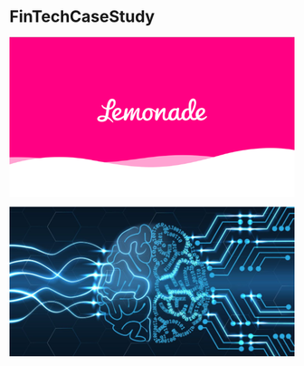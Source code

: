 # FinTechCaseStudy


![Lemonade](Lemonade.png)

![image](csm_deep-learning-vs-machine-learning-t_7e68ee9fc4.jpeg)
